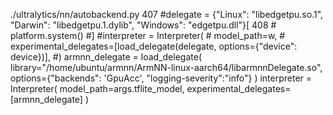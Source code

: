 ./ultralytics/nn/autobackend.py
            407    #delegate = {"Linux": "libedgetpu.so.1", "Darwin": "libedgetpu.1.dylib", "Windows": "edgetpu.dll"}[
            408    #    platform.system()
                #]
                #interpreter = Interpreter(
                #    model_path=w,
                #    experimental_delegates=[load_delegate(delegate, options={"device": device})],
                #)
                armnn_delegate = load_delegate(
                    library="/home/ubuntu/armnn/ArmNN-linux-aarch64/libarmnnDelegate.so",
                    options={"backends": 'GpuAcc', "logging-severity":"info"}
                )
                interpreter = Interpreter(
                    model_path=args.tflite_model, 
                    experimental_delegates=[armnn_delegate]
                )    
